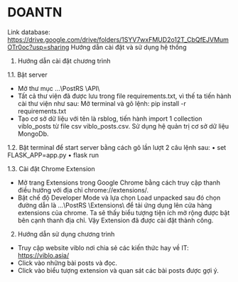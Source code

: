 # DOANTN
Link database: https://drive.google.com/drive/folders/1SYV7wxFMUD2o12T_CbQfEJVMumOTr0oc?usp=sharing
Hướng dẫn cài đặt và sử dụng hệ thống

1.	Hướng dẫn cài đặt chương trình

1.1.	Bật server
-	Mở thư mục …\PostRS \API\
-	Tất cả thư viện đã được lưu trong file requirements.txt, vì thế ta tiến hành cài thư viện như sau:
   Mở terminal và gõ lệnh: pip install -r requirements.txt
-	Tạo cơ sở dữ liệu với tên là rsblog, tiến hành import 1 collection viblo_posts từ file csv viblo_posts.csv. Sử dụng hệ quản trị cơ sở dữ liệu MongoDb.

1.2.	Bật terminal để start server bằng cách gõ lần lượt 2 câu lệnh sau:
•	set FLASK_APP=app.py
•	flask run

1.3.	Cài đặt Chrome Extension
-	Mở trang Extensions trong Google Chrome bằng cách truy cập thanh điều hướng với địa chỉ chrome://extensions/.
-	Bật chế độ Developer Mode và lựa chọn Load unpacked sau đó chọn đường dẫn là …\PostRS \Extensions\ để tải ứng dụng lên cửa hàng extensions của chrome. Ta sẽ thấy biểu tượng tiện ích mở rộng được bật bên cạnh thanh địa chỉ. Vậy Extension đã được cài đặt thành công.

2.	Hướng dẫn sử dụng chương trình
-	Truy cập website viblo nơi chia sẻ các kiến thức hay về IT:   https://viblo.asia/
-	Click vào những bài posts và đọc.
-	Click vào biểu tượng extension và quan sát các bài posts được gợi ý.

